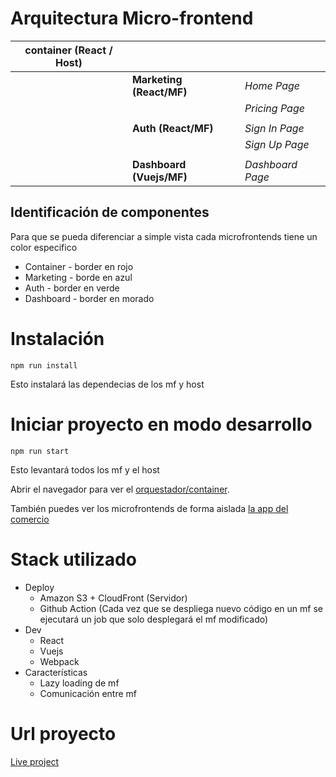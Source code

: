 # Arquitectura Micro-frontend

| container (React / Host) |||
|-------------------|------------------------  |------------------|
|                   | **Marketing (React/MF)** | *Home Page*      |
|                   |                          | *Pricing Page*   |
|                   |                          |                  |
|                   | **Auth (React/MF)**      | *Sign In Page*   |
|                   |                          | *Sign Up Page*   |
|                   |                          |                  |
|                   | **Dashboard (Vuejs/MF)** | *Dashboard Page* |


## Identificación de componentes
Para que se pueda diferenciar a simple vista cada microfrontends tiene un color especifico

* Container - border en rojo
* Marketing - borde en azul
* Auth - border en verde
* Dashboard - border en morado

# Instalación
```
npm run install
```
Esto instalará las dependecias de los mf y host
# Iniciar proyecto en modo desarrollo
```
npm run start
```
Esto levantará todos los mf y el host

Abrir el navegador para ver el [orquestador/container](http://localhost:8080/).

También puedes ver los microfrontends de forma aislada [la app del comercio](http://localhost:8081/)

# Stack utilizado
* Deploy
    * Amazon S3 + CloudFront (Servidor)
    * Github Action (Cada vez que se despliega nuevo código en un mf se ejecutará un job que solo desplegará el mf modificado)
* Dev
    * React
    * Vuejs
    * Webpack
* Características
    * Lazy loading de mf
    * Comunicación entre mf

# Url proyecto
[Live project](https://d3tbm2e2e0nz60.cloudfront.net/)